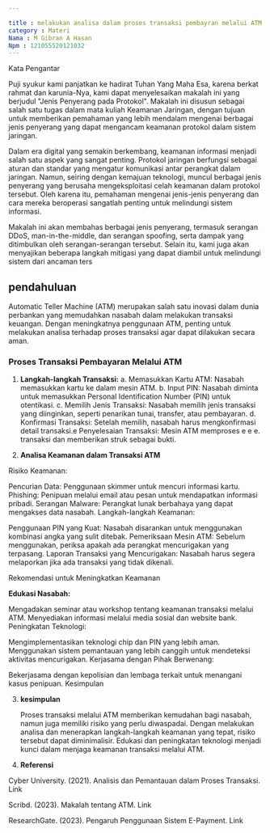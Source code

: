 ```yaml
---

title : melakukan analisa dalam proses transaksi pembayran melalui ATM secara aman
category : Materi
Nama : M Gibran A Hasan
Npm : 121055520121032
---
```


Kata Pengantar

Puji syukur kami panjatkan ke hadirat Tuhan Yang Maha Esa, karena berkat rahmat dan karunia-Nya, kami dapat menyelesaikan makalah ini yang berjudul "Jenis Penyerang pada Protokol". Makalah ini disusun sebagai salah satu tugas dalam mata kuliah Keamanan Jaringan, dengan tujuan untuk memberikan pemahaman yang lebih mendalam mengenai berbagai jenis penyerang yang dapat mengancam keamanan protokol dalam sistem jaringan.

Dalam era digital yang semakin berkembang, keamanan informasi menjadi salah satu aspek yang sangat penting. Protokol jaringan berfungsi sebagai aturan dan standar yang mengatur komunikasi antar perangkat dalam jaringan. Namun, seiring dengan kemajuan teknologi, muncul berbagai jenis penyerang yang berusaha mengeksploitasi celah keamanan dalam protokol tersebut. Oleh karena itu, pemahaman mengenai jenis-jenis penyerang dan cara mereka beroperasi sangatlah penting untuk melindungi sistem informasi.

Makalah ini akan membahas berbagai jenis penyerang, termasuk serangan DDoS, man-in-the-middle, dan serangan spoofing, serta dampak yang ditimbulkan oleh serangan-serangan tersebut. Selain itu, kami juga akan menyajikan beberapa langkah mitigasi yang dapat diambil untuk melindungi sistem dari ancaman ters

## pendahuluan

Automatic Teller Machine (ATM) merupakan salah satu inovasi dalam dunia perbankan yang memudahkan nasabah dalam melakukan transaksi keuangan.
Dengan meningkatnya penggunaan ATM, penting untuk melakukan analisa terhadap proses transaksi agar dapat dilakukan secara aman.

### Proses Transaksi Pembayaran Melalui ATM

1. **Langkah-langkah Transaksi:**
a. Memasukkan Kartu ATM: Nasabah memasukkan kartu ke dalam mesin ATM.
b. Input PIN: Nasabah diminta untuk memasukkan Personal Identification Number (PIN) untuk otentikasi.
c. Memilih Jenis Transaksi: Nasabah memilih jenis transaksi yang diinginkan, seperti penarikan tunai, transfer, atau pembayaran.
d. Konfirmasi Transaksi: Setelah memilih, nasabah harus mengkonfirmasi detail transaksi.e Penyelesaian Transaksi: Mesin ATM memproses e e e. transaksi dan memberikan struk sebagai bukti.

2. **Analisa Keamanan dalam Transaksi ATM**

  Risiko Keamanan:
  
  Pencurian Data: Penggunaan skimmer untuk mencuri informasi kartu.
Phishing: Penipuan melalui email atau pesan untuk mendapatkan informasi pribadi.
Serangan Malware: Perangkat lunak berbahaya yang dapat mengakses data nasabah.
Langkah-langkah Keamanan:

Penggunaan PIN yang Kuat: Nasabah disarankan untuk menggunakan kombinasi angka yang sulit ditebak.
Pemeriksaan Mesin ATM: Sebelum menggunakan, periksa apakah ada perangkat mencurigakan yang terpasang.
Laporan Transaksi yang Mencurigakan: Nasabah harus segera melaporkan jika ada transaksi yang tidak dikenali.

Rekomendasi untuk Meningkatkan Keamanan

**Edukasi Nasabah:**

  Mengadakan seminar atau workshop tentang keamanan transaksi melalui ATM.
Menyediakan informasi melalui media sosial dan website bank.
Peningkatan Teknologi:

Mengimplementasikan teknologi chip dan PIN yang lebih aman.
Menggunakan sistem pemantauan yang lebih canggih untuk mendeteksi aktivitas mencurigakan.
Kerjasama dengan Pihak Berwenang:

Bekerjasama dengan kepolisian dan lembaga terkait untuk menangani kasus penipuan.
Kesimpulan

3. **kesimpulan**

    Proses transaksi melalui ATM memberikan kemudahan bagi nasabah, namun juga memiliki risiko yang perlu diwaspadai.
Dengan melakukan analisa dan menerapkan langkah-langkah keamanan yang tepat, risiko tersebut dapat diminimalisir.
Edukasi dan peningkatan teknologi menjadi kunci dalam menjaga keamanan transaksi melalui ATM.

4. **Referensi**
   
Cyber University. (2021). Analisis dan Pemantauan dalam Proses Transaksi. Link

Scribd. (2023). Makalah tentang ATM. Link

ResearchGate. (2023). Pengaruh Penggunaan Sistem E-Payment. Link
   


